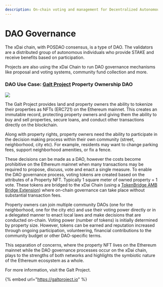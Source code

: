 ```yaml
---
description: On-chain voting and management for Decentralized Autonomous Organizations
---
```


# DAO Governance

The xDai chain, with POSDAO consensus, is a type of DAO. The validators are a distributed group of autonomous individuals who provide STAKE and receive benefits based on participation.

Projects are also using the xDai Chain to run DAO governance mechanisms like proposal and voting systems, community fund collection and more.

### DAO Use Case: [Galt Project](https://galtproject.io/) Property Ownership DAO

![](../../.gitbook/assets/galt1.png)

The Galt Project provides land and property owners the ability to tokenize their properties as NFTs \(ERC721\) on the Ethereum mainnet. This creates an immutable record, protecting property owners and giving them the ability to buy and sell properties, secure loans, and conduct other transactions directly on the blockchain.

Along with property rights, property owners need the ability to participate in the decision making process within their own community \(street, neighborhood, city etc\). For example, residents may want to change parking fees, support neighborhood amenities, or fix a fence. 

These decisions can be made as a DAO, however the costs become prohibitive on the Ethereum mainnet when many transactions may be required to propose, discuss, vote and enact a single measure. To enable the DAO governance process, voting tokens are created based on the attributes of a Property NFT. Typically 1 square meter of owned property = 1 vote. These tokens are bridged to the xDai Chain \(using a [TokenBridge AMB Bridge Extension](https://docs.tokenbridge.net/amb-bridge/about-amb-bridge)\) where on-chain governance can take place without substantial transaction fees.  

Property owners can join multiple community DAOs \(one for the neighborhood, one for the city etc\) and use their voting power directly or in a delegated manner to enact local laws and make decisions that are conducted on-chain. Voting power \(number of tokens\) is initially determined by property size. However, tokens can be earned and reputation increased through ongoing participation, volunteering, financial contributions to the community budget or other DAO-specific terms.

This separation of concerns, where the property NFT lives on the Ethereum mainnet while the DAO governance processes occur on the xDai chain, plays to the strengths of both networks and highlights the symbiotic nature of the Ethereum ecosystem as a whole.

For more information, visit the Galt Project.

{% embed url="https://galtproject.io" %}



